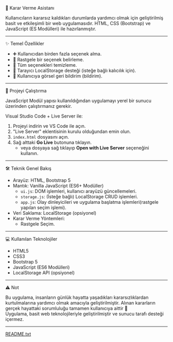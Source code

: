  🎯 Karar Verme Asistanı

Kullanıcıların kararsız kaldıkları durumlarda yardımcı olmak için geliştirilmiş basit ve etkileşimli bir web uygulamasıdır. HTML, CSS (Bootstrap) ve JavaScript (ES Modülleri) ile hazırlanmıştır.

---

 ✨ Temel Özellikler

- ➕ Kullanıcıdan birden fazla seçenek alma.
- 🎲 Rastgele bir seçenek belirleme.
- 🧹 Tüm seçenekleri temizleme.
- 💾 Tarayıcı LocalStorage desteği (isteğe bağlı kalıcılık için).
- 🔔 Kullanıcıya görsel geri bildirim (bildirim).

---

 🚀 Projeyi Çalıştırma

JavaScript Modül yapısı kullanıldığından uygulamayı yerel bir sunucu üzerinden çalıştırmanız gerekir.

 Visual Studio Code + Live Server ile:

1. Projeyi indirin ve VS Code ile açın.
2. "Live Server" eklentisinin kurulu olduğundan emin olun.
3. `index.html` dosyasını açın.
4. Sağ alttaki **Go Live** butonuna tıklayın.
   - veya dosyaya sağ tıklayıp **Open with Live Server** seçeneğini kullanın.

---

 🛠️ Teknik Genel Bakış

- Arayüz: HTML, Bootstrap 5
- Mantık: Vanilla JavaScript (ES6+ Modüller)
  - `ui.js`: DOM işlemleri, kullanıcı arayüzü güncellemeleri.
  - `storage.js`: (İsteğe bağlı) LocalStorage CRUD işlemleri.
  - `app.js`: Olay dinleyicileri ve uygulama başlatma işlemleri(rastgele yapılan seçim işlemi).
- Veri Saklama: LocalStorage (opsiyonel)
- Karar Verme Yöntemleri:
  - Rastgele Seçim.
---

 💻 Kullanılan Teknolojiler

- HTML5
- CSS3
- Bootstrap 5
- JavaScript (ES6 Modülleri)
- LocalStorage API (opsiyonel)

---

 ⚠️ Not

Bu uygulama, insanların günlük hayatta yaşadıkları kararsızlıklardan kurtulmalarına yardımcı olmak amacıyla geliştirilmiştir. Alınan kararların gerçek hayattaki sorumluluğu tamamen kullanıcıya aittir 🙂  
Uygulama, basit web teknolojileriyle geliştirilmiştir ve sunucu tarafı desteği içermez.

---
[README.txt](https://github.com/user-attachments/files/20150886/README.txt)
